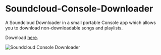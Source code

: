 Soundcloud-Console-Downloader
=============================

A Soundcloud Downloader in a small portable Console app which allows you to download non-downloadable songs and playlists.

Download [here](https://github.com/instance01/Soundcloud-Console-Downloader/releases).

![Soundcloud Console Downloader](https://dl.dropboxusercontent.com/u/82137075/1307_021906_24.png)

